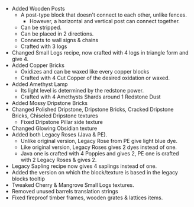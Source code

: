 * Added Wooden Posts
  * A post-type block that doesn't connect to each other, unlike fences. 
    * However, a horizontal and vertical post can connect together.
  * Can be stripped.
  * Can be placed in 2 directions.
  * Connects to wall signs & chains
  * Crafted with 3 logs
* Changed Small Logs recipe, now crafted with 4 logs in triangle form and give 4.
* Added Copper Bricks
  * Oxidizes and can be waxed like every copper blocks
  * Crafted with 4 Cut Copper of the desired oxidation or waxed.
* Added Amethyst Lamp
  * Its light level is determined by the redstone power.
  * Crafted with 4 Amethysts Shards around 1 Redstone Dust
* Added Mossy Dripstone Bricks
* Changed Polished Dripstone, Dripstone Bricks, Cracked Dripstone Bricks, Chiseled Dripstone textures
  * Fixed Dripstone Pillar side texture
* Changed Glowing Obsidian texture
* Added both Legacy Roses (Java & PE).
  * Unlike original version, Legacy Rose from PE give light blue dye.
  * Like original version, Legacy Roses gives 2 dyes instead of one.
  * Java one is crafted with 4 Poppies and gives 2, PE one is crafted with 2 Legacy Roses & gives 2.
* Legacy Sapling recipe now gives 4 saplings instead of one.
* Added the version on which the block/texture is based in the legacy blocks tooltip
* Tweaked Cherry & Mangrove Small Logs textures.
* Removed unused barrels translation strings
* Fixed fireproof timber frames, wooden grates & lattices items.


